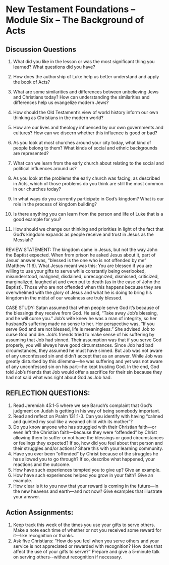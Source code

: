 
# New Testament Foundations – Module Six – The Background of Acts
## Discussion Questions

1.	What did you like in the lesson or was the most significant thing you learned? What questions did you have?


2.	How does the authorship of Luke help us better understand and apply the book of Acts?


3.	What are some similarities and differences between unbelieving Jews and Christians today? How can understanding the similarities and differences help us evangelize modern Jews?


4.	How should the Old Testament’s view of world history inform our own thinking as Christians in the modern world?


5.	How are our lives and theology influenced by our own governments and cultures? How can we discern whether this influence is good or bad?


6.	As you look at most churches around your city today, what kind of people belong to them? What kinds of social and ethnic backgrounds are represented?


7.	What can we learn from the early church about relating to the social and political influences around us?


8.	As you look at the problems the early church was facing, as described in Acts, which of those problems do you think are still the most common in our churches today?


9.	In what ways do you currently participate in God’s kingdom? What is our role in the process of kingdom building?


10.	Is there anything you can learn from the person and life of Luke that is a good example for you?


11.	How should we change our thinking and priorities in light of the fact that God’s kingdom expands as people receive and trust in Jesus as the Messiah? 

REVIEW STATEMENT: The kingdom came in Jesus, but not the way John the Baptist expected. When from prison he asked Jesus about it, part of Jesus’ answer was, “blessed is the one who is not offended by me” (Matthew 11:6). What Jesus meant was this: You are blessed if you are willing to use your gifts to serve while constantly being overlooked, misunderstood, maligned, disdained, unrecognized, dismissed, criticized, marginalized, laughed at and even put to death (as in the case of John the Baptist). Those who are not offended when this happens because they are overwhelmed with the glory of Jesus and what he is doing to bring his kingdom in the midst of our weakness are truly blessed.

CASE STUDY: Satan assumed that when people serve God it’s because of the blessings they receive from God. He said, “Take away Job’s blessing, and he will curse you.” Job’s wife knew he was a man of integrity, so her husband’s suffering made no sense to her. Her perspective was, “If you serve God and are not blessed, life is meaningless.” She advised Job to curse God and die. Job’s friends tried to make sense of his suffering by assuming that Job had sinned. Their assumption was that if you serve God properly, you will always have good circumstances. Since Job had bad circumstances, they assumed he must have sinned. But Job was not aware of any unconfessed sin and didn’t accept that as an answer. While Job was greatly disturbed by this dilemma—he was suffering and yet was not aware of any unconfessed sin on his part—he kept trusting God. In the end, God told Job’s friends that Job would offer a sacrifice for their sin because they had not said what was right about God as Job had. 

## REFLECTION QUESTIONS:

1.	Read Jeremiah 45:1-5 where we see Baruch’s complaint that God’s judgment on Judah is getting in his way of being somebody important.  
2.	Read and reflect on Psalm 131:1-3. Can you identify with having “calmed and quieted my soul like a weaned child with its mother”?
3.	Do you know anyone who has struggled with their Christian faith—or even left the Christian faith—because they were “offended” by Christ allowing them to suffer or not have the blessings or good circumstances or feelings they expected? If so, how did you feel about that person and their struggles and/or actions? Share this with your learning community.
4.	Have you ever been “offended” by Christ because of the struggles he has allowed you to go through? If so, describe what happened, your reactions and the outcome.
5.	How have such experiences tempted you to give up? Give an example.
6.	How have such experiences helped you grow in your faith? Give an example.
7.	How clear is it to you now that your reward is coming in the future—in the new heavens and earth—and not now? Give examples that illustrate your answer.

## Action Assignments:
1.	Keep track this week of the times you use your gifts to serve others. Make a note each time of whether or not you received some reward for it—like recognition or thanks.
2.	Ask five Christians: “How do you feel when you serve others and your service is not appreciated or rewarded with recognition? How does that affect the use of your gifts to serve?”  Prepare and give a 5-minute talk on serving others--without recognition if necessary.
